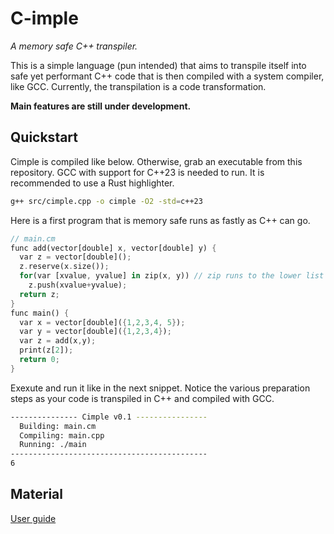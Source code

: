 # C-imple

*A memory safe C++ transpiler.*

This is a simple language (pun intended) 
that aims to transpile itself into
safe yet performant C++ code that is then compiled with
a system compiler, like GCC. Currently, the transpilation
is a code transformation.

**Main features are still under development.**

## Quickstart

Cimple is compiled like below. Otherwise, grab an executable from this repository.
GCC with support for C++23 is needed to run. It is recommended to use a Rust highlighter.

```bash
g++ src/cimple.cpp -o cimple -O2 -std=c++23
```

Here is a first program that is memory safe runs as fastly as C++ can go.

```rust
// main.cm
func add(vector[double] x, vector[double] y) {
  var z = vector[double]();
  z.reserve(x.size());
  for(var [xvalue, yvalue] in zip(x, y)) // zip runs to the lower list size
    z.push(xvalue+yvalue);
  return z;
}
func main() {
  var x = vector[double]({1,2,3,4, 5});
  var y = vector[double]({1,2,3,4});
  var z = add(x,y);
  print(z[2]);
  return 0;
}
```

Exexute and run it like in the next snippet. Notice the various preparation
steps as your code is transpiled in C++ and compiled with GCC.

```bash ./cimple main.cm
--------------- Cimple v0.1 ----------------
  Building: main.cm
  Compiling: main.cpp
  Running: ./main
--------------------------------------------
6
```


## Material 

[User guide](https://maniospas.github.io/c-imple/)